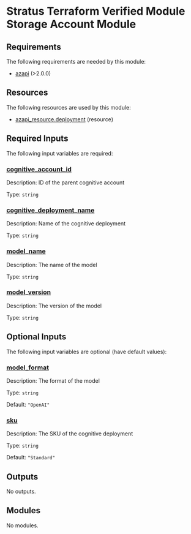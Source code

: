 <!-- BEGIN_TF_DOCS -->
# Stratus Terraform Verified Module Storage Account Module

<!-- markdownlint-disable MD033 -->
## Requirements

The following requirements are needed by this module:

- <a name="requirement_azapi"></a> [azapi](#requirement\_azapi) (>2.0.0)

## Resources

The following resources are used by this module:

- [azapi_resource.deployment](https://registry.terraform.io/providers/Azure/azapi/latest/docs/resources/resource) (resource)

<!-- markdownlint-disable MD013 -->
## Required Inputs

The following input variables are required:

### <a name="input_cognitive_account_id"></a> [cognitive\_account\_id](#input\_cognitive\_account\_id)

Description: ID of the parent cognitive account

Type: `string`

### <a name="input_cognitive_deployment_name"></a> [cognitive\_deployment\_name](#input\_cognitive\_deployment\_name)

Description: Name of the cognitive deployment

Type: `string`

### <a name="input_model_name"></a> [model\_name](#input\_model\_name)

Description: The name of the model

Type: `string`

### <a name="input_model_version"></a> [model\_version](#input\_model\_version)

Description: The version of the model

Type: `string`

## Optional Inputs

The following input variables are optional (have default values):

### <a name="input_model_format"></a> [model\_format](#input\_model\_format)

Description: The format of the model

Type: `string`

Default: `"OpenAI"`

### <a name="input_sku"></a> [sku](#input\_sku)

Description: The SKU of the cognitive deployment

Type: `string`

Default: `"Standard"`

## Outputs

No outputs.

## Modules

No modules.

<!-- markdownlint-disable-next-line MD041 -->
<!-- END_TF_DOCS -->